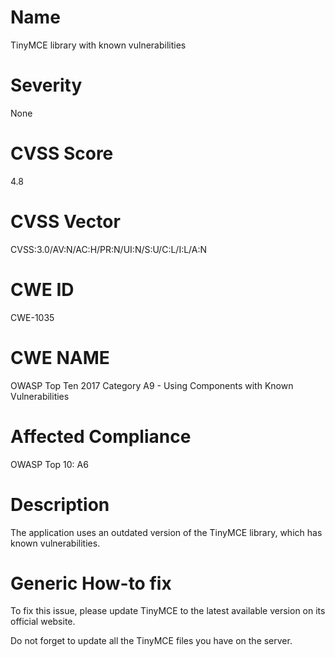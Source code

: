
# Name

TinyMCE library with known vulnerabilities

# Severity

None

# CVSS Score

4.8

# CVSS Vector

CVSS:3.0/AV:N/AC:H/PR:N/UI:N/S:U/C:L/I:L/A:N

# CWE ID

CWE-1035

# CWE NAME 

OWASP Top Ten 2017 Category A9 - Using Components with Known Vulnerabilities

# Affected Compliance

OWASP Top 10: A6

# Description

The application uses an outdated version of the TinyMCE library, which has known vulnerabilities.

# Generic How-to fix

To fix this issue, please update TinyMCE to the latest available version on its official website.

Do not forget to update all the TinyMCE files you have on the server.

